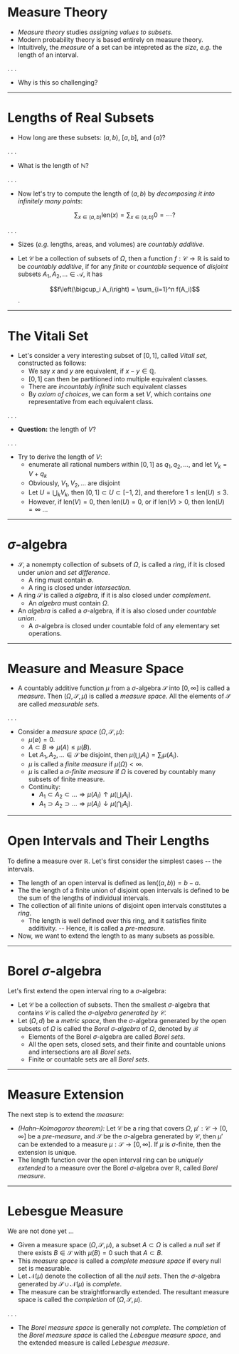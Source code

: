 # Measure Theory #

- *Measure theory* studies *assigning values to subsets*.
- Modern probability theory is based entirely on measure theory.
- Intuitively, the *measure* of a set can be intepreted as the *size*, *e.g.* the length of an interval.

. . .

- Why is this so challenging?

---

# Lengths of Real Subsets #

- How long are these subsets: $(a, b)$, $[a, b]$, and $\{a\}$?

. . .

- What is the length of $\mathbb{N}$?

. . .

- Now let's try to compute the length of $(a, b)$ by *decomposing it into infinitely many points*:
    
    $$\sum_{x \in (a, b)} \mathrm{len}(x) = \sum_{x \in (a, b)} 0 = \cdots ?$$
    
. . .

- Sizes (*e.g.* lengths, areas, and volumes) are *countably additive*.
- Let $\mathcal{C}$ be a collection of subsets of $\Omega$, then a function $f: \mathcal{C} \rightarrow \mathbb{R}$ is said to be *countably additive*, if for any *finite* or *countable* sequence of *disjoint* subsets $A_1, A_2, \ldots \in \mathcal{A}$, it has

    $$f\left(\bigcup_i A_i\right) = \sum_{i=1}^n f(A_i)$$.

---

# The Vitali Set #

- Let's consider a very interesting subset of $[0, 1]$, called *Vitali set*, constructed as follows:
    - We say $x$ and $y$ are equivalent, if $x - y \in \mathbb{Q}$.
    - $[0, 1]$ can then be partitioned into multiple equivalent classes.
    - There are *incountably infinite* such equivalent classes
    - By *axiom of choices*, we can form a set $V$, which contains *one* representative from each equivalent class.

. . .

- **Question:** the length of $V$?

. . .

- Try to derive the length of $V$:
    - enumerate all rational numbers within $[0, 1]$ as $q_1, q_2, \ldots$, and let $V_k = V + q_k$
    - Obviously, $V_1, V_2, \ldots$ are disjoint
    - Let $U = \bigcup_k V_k$, then $[0, 1] \subset U \subset [-1, 2]$, and therefore $1 \le \mathrm{len}(U) \le 3$.
    - However, if $\mathrm{len}(V) = 0$, then $\mathrm{len}(U) = 0$, or if $\mathrm{len}(V) > 0$, then $\mathrm{len}(U) = \infty$ ...

---

# $\sigma$-algebra #

- $\mathcal{S}$, a nonempty collection of subsets of $\Omega$, is called a *ring*, if it is closed under *union* and *set difference*.
    - A ring must contain $\emptyset$.
    - A ring is closed under *intersection*.
- A ring $\mathcal{S}$ is called a *algebra*, if it is also closed under *complement*.
    - An *algebra* must contain $\Omega$.
- An *algebra* is called a $\sigma$-algebra, if it is also closed under *countable union*.
    - A $\sigma$-algebra is closed under countable fold of any elementary set operations.

---

# Measure and Measure Space #

- A countably additive function $\mu$ from a $\sigma$-algebra $\mathcal{S}$ into $[0, \infty]$ is called a *measure*. Then $(\Omega, \mathcal{S}, \mu)$ is called a *measure space*. All the elements of $\mathcal{S}$ are called *measurable sets*.

. . .

- Consider a *measure space* $(\Omega, \mathcal{S}, \mu)$:
    - $\mu(\emptyset) = 0$.
    - $A \subset B \Rightarrow \mu(A) \le \mu(B)$.
    - Let $A_1, A_2, \ldots \in \mathcal{S}$ be disjoint, then $\mu(\bigcup_i A_i) = \sum_i \mu(A_i)$.
    - $\mu$ is called a *finite measure* if $\mu(\Omega) < \infty$.
    - $\mu$ is called a *$\sigma$-finite measure* if $\Omega$ is covered by countably many subsets of finite measure.
    - Continuity:
        - $A_1 \subset A_2 \subset \ldots \Rightarrow \mu(A_i) \uparrow \mu\left( \bigcup_i A_i \right)$.
        - $A_1 \supset A_2 \supset \ldots \Rightarrow \mu(A_i) \downarrow \mu \left( \bigcap_i A_i \right)$.

---


# Open Intervals and Their Lengths #

To define a measure over $\mathbb{R}$. Let's first consider the simplest cases -- the intervals.

- The length of an open interval is defined as $\mathrm{len}((a, b)) = b - a$.
- The the length of a finite union of disjoint open intervals is defined to be the sum of the lengths of individual intervals.
- The collection of all finite unions of disjoint open intervals constitutes a *ring*.
    - The length is well defined over this ring, and it satisfies finite additivity. -- Hence, it is called a *pre-measure*.
- Now, we want to extend the length to as many subsets as possible.

---

# Borel $\sigma$-algebra #

Let's first extend the open interval ring to a $\sigma$-algebra:

- Let $\mathcal{C}$ be a collection of subsets. Then the smallest $\sigma$-algebra that contains $\mathcal{C}$ is called the *$\sigma$-algebra generated by $\mathcal{C}$*.
- Let $(\Omega, d)$ be a *metric space*, then the $\sigma$-algebra generated by the open subsets of $\Omega$ is called the *Borel $\sigma$-algebra* of $\Omega$, denoted by $\mathcal{B}$
    - Elements of the Borel $\sigma$-algebra are called *Borel sets*.
    - All the open sets, closed sets, and their finite and countable unions and intersections are all *Borel sets*.
    - Finite or countable sets are all *Borel sets*.
 
---

# Measure Extension #

The next step is to extend the *measure*:

- *(Hahn–Kolmogorov theorem):* Let $\mathcal{C}$ be a ring that covers $\Omega$, $\mu': \mathcal{C} \rightarrow [0, \infty]$ be a *pre-measure*, and $\mathcal{S}$ be the $\sigma$-algebra generated by $\mathcal{C}$, then $\mu'$ can be extended to a measure $\mu: \mathcal{S} \rightarrow [0, \infty]$. If $\mu$ is $\sigma$-finite, then the extension is unique.
- The length function over the open interval ring can be *uniquely extended* to a measure over the Borel $\sigma$-algebra over $\mathbb{R}$, called *Borel measure*.

---

# Lebesgue Measure #

We are not done yet ...

- Given a measure space $(\Omega, \mathcal{S}, \mu)$, a subset $A \subset \Omega$ is called a *null set* if there exists $B \in \mathcal{S}$ with $\mu(B) = 0$ such that $A \subset B$.
- This *measure space* is called a *complete measure space* if every null set is measurable.
- Let $\mathcal{N}(\mu)$ denote the collection of all the *null sets*. Then the $\sigma$-algebra generated by $\mathcal{S} \cup \mathcal{N}(\mu)$ is *complete*. 
- The measure can be straightforwardly extended. The resultant measure space is called the *completion* of $(\Omega, \mathcal{S}, \mu)$.

. . .

- The *Borel measure space* is generally not *complete*. The *completion* of the *Borel measure space* is called the *Lebesgue measure space*, and the extended measure is called *Lebesgue measure*.

